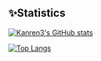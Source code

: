 ## ✨Statistics
[![Kanren3's GitHub stats](https://github-readme-stats.vercel.app/api?username=kanren3&show_icons=true&theme=tokyonight)](https://github.com/anuraghazra/github-readme-stats)

[![Top Langs](https://github-readme-stats.vercel.app/api/top-langs/?username=kanren3&layout=compact&theme=tokyonight)](https://github.com/anuraghazra/github-readme-stats)
